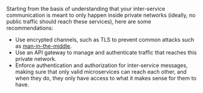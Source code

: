 Starting from the basis of understanding that your inter-service communication is meant to only happen inside private networks (ideally, no public traffic should reach these services), here are some recommendations:

- Use encrypted channels, such as TLS to prevent common attacks such as [man-in-the-middle](https://en.wikipedia.org/wiki/Man-in-the-middle_attack).
- Use an API gateway to manage and authenticate traffic that reaches this private network.
- Enforce authentication and authorization for inter-service messages, making sure that only valid microservices can reach each other, and when they do, they only have access to what it makes sense for them to have.
